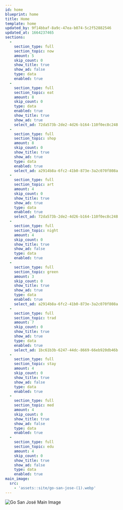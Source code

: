 ```yaml
---
id: home
blueprint: home
title: Home
template: home
updated_by: 9f14bbaf-8a9c-47ea-b074-5c2f52882546
updated_at: 1664237465
sections:
  -
    section_type: full
    section_topic: now
    amount: 5
    skip_count: 0
    show_title: true
    show_ad: false
    type: data
    enabled: true
  -
    section_type: full
    section_topic: eat
    amount: 8
    skip_count: 0
    type: data
    enabled: true
    show_title: true
    show_ad: true
    select_ad: 72da573b-2de2-4d26-b164-110f0ec8c248
  -
    section_type: full
    section_topic: shop
    amount: 8
    skip_count: 0
    show_title: true
    show_ad: true
    type: data
    enabled: true
    select_ad: a2914b8a-6fc2-41b0-873e-3a2c070f808a
  -
    section_type: full
    section_topic: art
    amount: 4
    skip_count: 0
    show_title: true
    show_ad: true
    type: data
    enabled: true
    select_ad: 72da573b-2de2-4d26-b164-110f0ec8c248
  -
    section_type: full
    section_topic: night
    amount: 4
    skip_count: 0
    show_title: true
    show_ad: false
    type: data
    enabled: true
  -
    section_type: full
    section_topic: green
    amount: 3
    skip_count: 0
    show_title: true
    show_ad: true
    type: data
    enabled: true
    select_ad: a2914b8a-6fc2-41b0-873e-3a2c070f808a
  -
    section_type: full
    section_topic: trad
    amount: 7
    skip_count: 0
    show_title: true
    show_ad: true
    type: data
    enabled: true
    select_ad: 1bc61b3b-6247-44dc-8669-66eb920db46b
  -
    section_type: full
    section_topic: stay
    amount: 4
    skip_count: 0
    show_title: true
    show_ad: false
    type: data
    enabled: true
  -
    section_type: full
    section_topic: med
    amount: 4
    skip_count: 0
    show_title: true
    show_ad: false
    type: data
    enabled: true
  -
    section_type: full
    section_topic: edu
    amount: 4
    skip_count: 0
    show_title: true
    show_ad: false
    type: data
    enabled: true
main_image:
  src:
    - 'assets::site/go-san-jose-(1).webp'
---
```

![Go San José Main Image](/assets/site/go-san-jose-(1).webp)